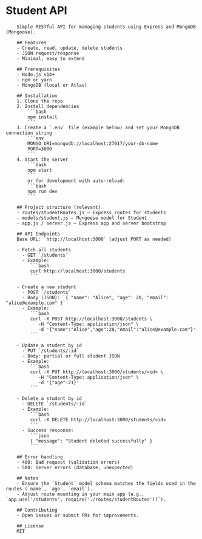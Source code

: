  # Student API

        Simple RESTful API for managing students using Express and MongoDB (Mongoose).

        ## Features
        - Create, read, update, delete students
        - JSON request/response
        - Minimal, easy to extend

        ## Prerequisites
        - Node.js v14+
        - npm or yarn
        - MongoDB (local or Atlas)

        ## Installation
        1. Clone the repo
        2. Install dependencies
            ```bash
            npm install
            ```
        3. Create a `.env` file (example below) and set your MongoDB connection string
            ```env
            MONGO_URI=mongodb://localhost:27017/your-db-name
            PORT=3000
            ```
        4. Start the server
            ```bash
            npm start
            ```
            or for development with auto-reload:
            ```bash
            npm run dev
            ```

        ## Project structure (relevant)
        - routes/studentRoutes.js — Express routes for students
        - models/student.js — Mongoose model for Student
        - app.js / server.js — Express app and server bootstrap

        ## API Endpoints
        Base URL: `http://localhost:3000` (adjust PORT as needed)

        - Fetch all students
          - GET `/students`
          - Example:
             ```bash
             curl http://localhost:3000/students
             ```

        - Create a new student
          - POST `/students`
          - Body (JSON): `{ "name": "Alice", "age": 20, "email": "alice@example.com" }`
          - Example:
             ```bash
             curl -X POST http://localhost:3000/students \
                -H "Content-Type: application/json" \
                -d '{"name":"Alice","age":20,"email":"alice@example.com"}'
             ```

        - Update a student by id
          - PUT `/students/:id`
          - Body: partial or full student JSON
          - Example:
             ```bash
             curl -X PUT http://localhost:3000/students/<id> \
                -H "Content-Type: application/json" \
                -d '{"age":21}'
             ```

        - Delete a student by id
          - DELETE `/students/:id`
          - Example:
             ```bash
             curl -X DELETE http://localhost:3000/students/<id>
             ```
          - Success response:
             ```json
             { "message": "Student deleted successfully" }
             ```

        ## Error handling
        - 400: Bad request (validation errors)
        - 500: Server errors (database, unexpected)

        ## Notes
        - Ensure the `Student` model schema matches the fields used in the routes (`name`, `age`, `email`).
        - Adjust route mounting in your main app (e.g., `app.use('/students', require('./routes/studentRoutes'))`).

        ## Contributing
        - Open issues or submit PRs for improvements.

        ## License
        MIT